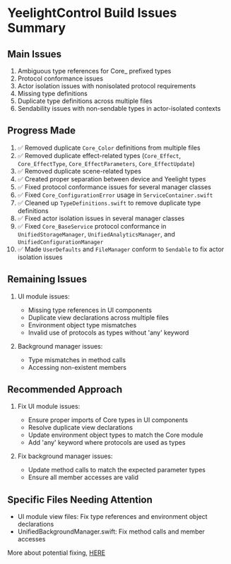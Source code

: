 # YeelightControl Build Issues Summary

## Main Issues

1. Ambiguous type references for Core_ prefixed types
2. Protocol conformance issues
3. Actor isolation issues with nonisolated protocol requirements
4. Missing type definitions
5. Duplicate type definitions across multiple files
6. Sendability issues with non-sendable types in actor-isolated contexts

## Progress Made

1. ✅ Removed duplicate `Core_Color` definitions from multiple files
2. ✅ Removed duplicate effect-related types (`Core_Effect`, `Core_EffectType`, `Core_EffectParameters`, `Core_EffectUpdate`)
3. ✅ Removed duplicate scene-related types
4. ✅ Created proper separation between device and Yeelight types
5. ✅ Fixed protocol conformance issues for several manager classes
6. ✅ Fixed `Core_ConfigurationError` usage in `ServiceContainer.swift`
7. ✅ Cleaned up `TypeDefinitions.swift` to remove duplicate type definitions
8. ✅ Fixed actor isolation issues in several manager classes
9. ✅ Fixed `Core_BaseService` protocol conformance in `UnifiedStorageManager`, `UnifiedAnalyticsManager`, and `UnifiedConfigurationManager`
10. ✅ Made `UserDefaults` and `FileManager` conform to `Sendable` to fix actor isolation issues

## Remaining Issues

1. UI module issues:
   - Missing type references in UI components
   - Duplicate view declarations across multiple files
   - Environment object type mismatches
   - Invalid use of protocols as types without 'any' keyword

2. Background manager issues:
   - Type mismatches in method calls
   - Accessing non-existent members

## Recommended Approach

1. Fix UI module issues:
   - Ensure proper imports of Core types in UI components
   - Resolve duplicate view declarations
   - Update environment object types to match the Core module
   - Add 'any' keyword where protocols are used as types

2. Fix background manager issues:
   - Update method calls to match the expected parameter types
   - Ensure all member accesses are valid

## Specific Files Needing Attention

- UI module view files: Fix type references and environment object declarations
- UnifiedBackgroundManager.swift: Fix method calls and member accesses

More about potential fixing, [HERE](docs/guides/fixing_build_issues.md)